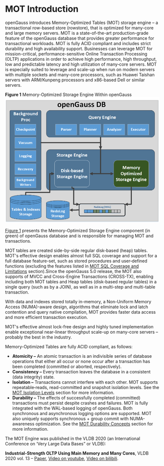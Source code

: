 # MOT Introduction<a name="EN-US_TOPIC_0270171553"></a>

openGauss introduces Memory-Optimized Tables \(MOT\) storage engine – a transactional row-based store \(rowstore\), that is optimized for many-core and large memory servers. MOT is a state-of-the-art production-grade feature of the openGauss database that provides greater performance for transactional workloads. MOT is fully ACID compliant and includes strict durability and high availability support. Businesses can leverage MOT for mission-critical, performance-sensitive Online Transaction Processing \(OLTP\) applications in order to achieve high performance, high throughput, low and predictable latency and high utilization of many‑core servers. MOT is especially suited to leverage and scale-up when run on modern servers with multiple sockets and many-core processors, such as Huawei Taishan servers with ARM/Kunpeng processors and x86-based Dell or similar servers.

**Figure  1**  Memory-Optimized Storage Engine Within openGauss<a name="fig16939193016363"></a>  
![](figures/memory-optimized-storage-engine-within-opengauss.png "memory-optimized-storage-engine-within-opengauss")

[Figure 1](#fig16939193016363)  presents the Memory-Optimized Storage Engine component \(in green\) of openGauss database and is responsible for managing MOT and transactions.

MOT tables are created side-by-side regular disk-based (heap) tables. MOT's effective design enables almost full SQL coverage and support for a full database feature-set, such as stored procedures and user‑defined functions \(excluding the features listed in  [MOT SQL Coverage and Limitations](mot-sql-coverage-and-limitations.md)  section\).Since the openGauss 5.0 release, the MOT also supports of MVCC and Cross-Engine Transactions (CROSS-TX), enabling including both MOT tables and Heap tables (disk-based regular tables) in a single query (such as by a JOIN), as well as in a multi-step and multi-table transaction.

With data and indexes stored totally in-memory, a Non-Uniform Memory Access \(NUMA\)-aware design, algorithms that eliminate lock and latch contention and query native compilation, MOT provides faster data access and more efficient transaction execution.

MOT's effective almost lock-free design and highly tuned implementation enable exceptional near-linear throughput scale-up on many-core servers – probably the best in the industry.

Memory-Optimized Tables are fully ACID compliant, as follows:

-   **Atomicity –**  An atomic transaction is an indivisible series of database operations that either all occur or none occur after a transaction has been completed \(committed or aborted, respectively\).
-   **Consistency –**  Every transaction leaves the database in a consistent \(data integrity\) state.
-   **Isolation –**  Transactions cannot interfere with each other. MOT supports repeatable‑reads, read-committed and snapshot isolation levels. See the  [MOT Isolation Levels](mot-isolation-levels.md)  section for more information.
-   **Durability –**  The effects of successfully completed \(committed\) transactions must persist despite crashes and failures. MOT is fully integrated with the WAL-based logging of openGauss. Both synchronous and asynchronous logging options are supported. MOT also uniquely supports synchronous + group commit with NUMA-awareness optimization. See the  [MOT Durability Concepts](mot-durability-concepts.md)  section for more information.

The MOT Engine was published in the VLDB 2020 (an International Conference on ‘Very Large Data Bases” or VLDB):

**Industrial-Strength OLTP Using Main Memory and Many Cores**,  VLDB 2020 vol. 13 – [Paper](http://www.vldb.org/pvldb/vol13/p3099-avni.pdf), [Video on youtube](https://www.youtube.com/watch?v=xcAbww6x8wo), [Video on bilibili](https://www.bilibili.com/video/BV1MA411n7ef?p=97).